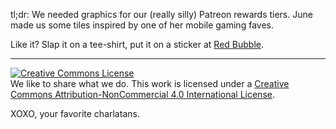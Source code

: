 tl;dr: We needed graphics for our (really silly) Patreon rewards tiers. June made us some tiles inspired by one of her mobile gaming faves.

Like it? Slap it on a tee-shirt, put it on a sticker at <a href="https://www.redbubble.com/people/thirtythreedown/works/28857137-2048-tile">Red Bubble</a>.

---
<a rel="license" href="http://creativecommons.org/licenses/by-nc/4.0/"><img alt="Creative Commons License" style="border-width:0" src="https://i.creativecommons.org/l/by-nc/4.0/88x31.png" /></a><br />We like to share what we do. This work is licensed under a <a rel="license" href="http://creativecommons.org/licenses/by-nc/4.0/">Creative Commons Attribution-NonCommercial 4.0 International License</a>.

XOXO, your favorite charlatans.
